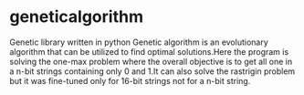 # geneticalgorithm
Genetic library written in python 
Genetic algorithm is an evolutionary algorithm that can be utilized to find optimal solutions.Here the program is solving the one-max problem where the overall objective is to get all one in a n-bit strings containing only 0 and 1.It can also solve the rastrigin problem but it was fine-tuned only for 16-bit strings not for a n-bit string.

